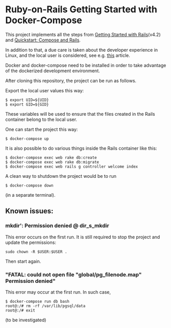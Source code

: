 # Ruby-on-Rails Getting Started with Docker-Compose

This project implements all the steps from
[Getting Started with Rails](https://guides.rubyonrails.org/v4.2/getting_started.html)(v4.2)
and [Quickstart: Compose and Rails](https://docs.docker.com/compose/rails/).

In addition to that, a due care is taken about the developer experience in Linux,
and the local user is considered,
see e.g. [this](https://dev.to/acro5piano/specifying-user-and-group-in-docker-i2e) article.

Docker and docker-compose need to be installed in order to take advantage of the dockerized development environment.

After cloning this repository, the project can be run as follows.

Export the local user values this way:
```
$ export UID=${UID}
$ export GID=${GID}
```
These variables will be used to ensure that the files created in the Rails container belong to the local user.

One can start the project this way:
```
$ docker-compose up
```

It is also possible to do various things inside the Rails container like this:
```
$ docker-compose exec web rake db:create
$ docker-compose exec web rake db:migrate
$ docker-compose exec web rails g controller welcome index
```
A clean way to shutdown the project would be to run
```
$ docker-compose down
```
(in a separate terminal).

## Known issues:

### mkdir': Permission denied @ dir_s_mkdir

This error occurs on the first run.
It is still required to stop the project and update the permissions:

```
sudo chown -R $USER:$USER .
```

Then start again.


### "FATAL: could not open file "global/pg_filenode.map" Permission denied"

This error may occur at the first run.
In such case, 
```
$ docker-compose run db bash
root@:/# rm -rf /var/lib/pgsql/data
root@:/# exit
```
 (to be investigated)
